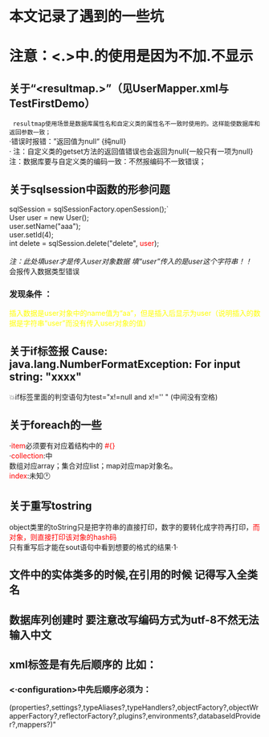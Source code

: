 # 本文记录了遇到的一些坑
# 注意：<.>中.的使用是因为不加.不显示
## 关于“<resultmap.>”（见UserMapper.xml与TestFirstDemo）
` resultmap使用场景是数据库属性名和自定义类的属性名不一致时使用的。这样能使数据库和返回参数一致；`
<br>·错误时报错：”返回值为null“  {纯null}
<br>· 注：自定义类的getset方法的返回值错误也会返回为null{一般只有一项为null}
 <br> 注：数据库要与自定义类的编码一致：不然报编码不一致错误；
<br>
## 关于sqlsession中函数的形参问题
sqlSession = sqlSessionFactory.openSession();`<br>
User user = new User();<br>
user.setName("aaa");<br>
user.setId(4);<br>
int delete = sqlSession.delete("delete", <font color=red>user</font>);<br>
<br>*注：此处填user才是传入user对象数据 填“user”传入的是user这个字符串！！*
<br>会报传入数据类型错误
### 发现条件 ：
<font color=yellow>插入数据是user对象中的name值为“aa”，但是插入后显示为user（说明插入的数据是字符串“user”而没有传入user对象的值）</font>
## 关于if标签报 Cause: java.lang.NumberFormatException: For input string: "xxxx"
💥if标签里面的判空语句为test="x!=null and x!='' " (中间没有空格)
## 关于foreach的一些
·<font color=red>item</font>必须要有对应着结构中的  <font color=red>#{}</font>
 <br>·<font color=red>collection</font>:中<br>
数组对应array；集合对应list；map对应map对象名。<br>
<font color=red>index</font>:未知🕐
## 关于重写tostring
object类里的toString只是把字符串的直接打印，数字的要转化成字符再打印，<font color=red>而对象，则直接打印该对象的hash码</font><br>
只有重写后才能在sout语句中看到想要的格式的结果·1·

## 文件中的实体类多的时候,在引用的时候 记得写入全类名
## 数据库列创建时 要注意改写编码方式为utf-8不然无法输入中文
## xml标签是有先后顺序的  比如：
### <·configuration>中先后顺序必须为：
(properties?,settings?,typeAliases?,typeHandlers?,objectFactory?,objectWrapperFactory?,reflectorFactory?,plugins?,environments?,databaseIdProvider?,mappers?)"